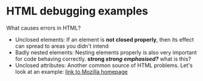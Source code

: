 HTML debugging examples
=======================

What causes errors in HTML?

-   Unclosed elements: If an element is **not closed properly**, then its effect can spread to areas you didn't intend
-   Badly nested elements: Nesting elements properly is also very important for code behaving correctly. **strong *strong emphasised?*** what is this?
-   Unclosed attributes: Another common source of HTML problems. Let's look at an example: [link to Mozilla homepage](https://www.mozilla.org/)
